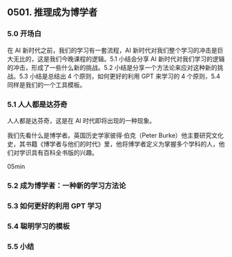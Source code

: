 ## 0501. 推理成为博学者

### 5.0 开场白

在 AI 新时代之前，我们的学习有一套流程，AI 新时代对我们整个学习的冲击是巨大无比的，这是我们今晚课程的逻辑。5.1 小结会分享 AI 新时代对我们学习的逻辑的冲击，形成了一些什么新的挑战。5.2 小结是分享一个方法论来应对这种新的挑战。5.3 小结是总结出 4 个原则，如何更好的利用 GPT 来学习的 4 个原则，5.4 同样是我们的一个工具模板。

### 5.1 人人都是达芬奇

人人都是达芬奇，这是在 AI 时代即将出现的一种现象。

我们先看什么是博学者。英国历史学家彼得·伯克（Peter Burke）他主要研究文化史，其书籍《博学者与他们的时代》里，他将博学者定义为掌握多个学科的人，他们对学识具有百科全书版的兴趣。


05min

### 5.2 成为博学者：一种新的学习方法论

### 5.3 如何更好的利用 GPT 学习


### 5.4 聪明学习的模板


### 5.5 小结

